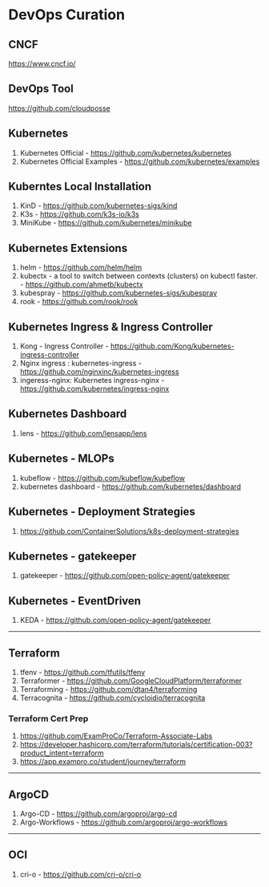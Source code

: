 # DevOps Curation

## CNCF
https://www.cncf.io/

## DevOps Tool
https://github.com/cloudposse


## Kubernetes
1. Kubernetes Official - https://github.com/kubernetes/kubernetes
2. Kubernetes Official Examples - https://github.com/kubernetes/examples

## Kuberntes Local Installation
1. KinD - https://github.com/kubernetes-sigs/kind
2. K3s - https://github.com/k3s-io/k3s
3. MiniKube - https://github.com/kubernetes/minikube

## Kubernetes Extensions
1. helm - https://github.com/helm/helm
2. kubectx - a tool to switch between contexts (clusters) on kubectl faster. - https://github.com/ahmetb/kubectx
3. kubespray - https://github.com/kubernetes-sigs/kubespray
4. rook - https://github.com/rook/rook

## Kubernetes Ingress & Ingress Controller
1. Kong - Ingress Controller - https://github.com/Kong/kubernetes-ingress-controller
2. Nginx ingress : kubernetes-ingress - https://github.com/nginxinc/kubernetes-ingress
3. ingeress-nginx: Kubernetes ingress-nginx - https://github.com/kubernetes/ingress-nginx

## Kubernetes Dashboard
1. lens - https://github.com/lensapp/lens

## Kubernetes - MLOPs
1. kubeflow - https://github.com/kubeflow/kubeflow
2. kubernetes dashboard -  https://github.com/kubernetes/dashboard

## Kubernetes - Deployment Strategies
1. https://github.com/ContainerSolutions/k8s-deployment-strategies

## Kubernetes - gatekeeper
1. gatekeeper - https://github.com/open-policy-agent/gatekeeper

## Kubernetes - EventDriven
1. KEDA - https://github.com/open-policy-agent/gatekeeper

---

## Terraform
1. tfenv - https://github.com/tfutils/tfenv
2. Terraformer - https://github.com/GoogleCloudPlatform/terraformer
3. Terraforming - https://github.com/dtan4/terraforming
4. Terracognita - https://github.com/cycloidio/terracognita

### Terraform Cert Prep
1. https://github.com/ExamProCo/Terraform-Associate-Labs
2. https://developer.hashicorp.com/terraform/tutorials/certification-003?product_intent=terraform
3. https://app.exampro.co/student/journey/terraform

---

## ArgoCD
1. Argo-CD - https://github.com/argoproj/argo-cd
2. Argo-Workflows - https://github.com/argoproj/argo-workflows

---

## OCI
1. cri-o - https://github.com/cri-o/cri-o
